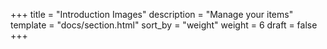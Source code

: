 +++
title = "Introduction Images"
description = "Manage your items"
template = "docs/section.html"
sort_by = "weight"
weight = 6
draft = false
+++
